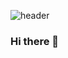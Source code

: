 ![header](https://capsule-render.vercel.app/api?type=wave&color=timeGradient&height=300&section=header&text=gurdl%200525&fontSize=90)
### Hi there 👋

<!--
**gurdl0525/gurdl0525** is a ✨ _special_ ✨ repository because its `README.md` (this file) appears on your GitHub profile.

Here are some ideas to get you started:

- 🔭 I’m currently working on ...
- 🌱 I’m currently learning ...
- 👯 I’m looking to collaborate on ...
- 🤔 I’m looking for help with ...
- 💬 Ask me about ...
- 📫 How to reach me: ...
- 😄 Pronouns: ...
- ⚡ Fun fact: ...
-->
